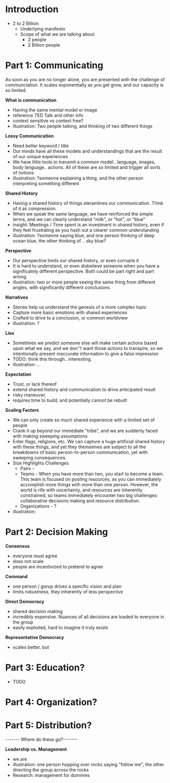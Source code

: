 Introduction
=============


- 2 to 2 Billion
  - Underlying manifesto 
  - Scope of what we are talking about 
    * 2 people
    * 2 Billion people

Part 1: Communicating 
==========================

As soon as you are no longer alone, you are presented with the challenge of communciation. It scales exponentially as you get grow, and our capacity is so limited.

**What is communication**
- Having the same mental model or image
- reference TED Talk and other info
- context sensitive vs context free?
- illustration: Two people talking, and thinking of two different things

**Lossy Communication**
- Need better keyword / title
- Our minds have all these models and understandings that are the result of our unique experiences
- We have little tools to transmit a common model.. language, images, body language.. actions. All of these are so limited and trigger all sorts of notions
- illustration: ?someone explaining a thing, and the other person interpreting something different

**Shared History** 
- Having a shared history of things steramlines our communication. Think of it as compression.
- When we speak the same language, we have reinforced the simple terms, and we can clearly understand "milk", or "hot", or "blue"
- insight: Meetings / Time spent is an investment in shared history, even if they feel frustrating as you hash out a clearer common understanding
- illustration: ?someone saying blue, and one person thinking of deep ocean blue, the other thinking of .. sky blue?

**Perspective**
- Our perspective limits our shared history, or even corrupts it
- It is hard to understand, or even disbelieve someone when you have a significatnly different perspective. Both could be part right and part wrong.
- illustration: two or more people seeing the same thing from different angles, with significantly different conclusions

**Narratives**
- Stories help us understand the genesis of a more complex topic
- Capture more basic emotions with shared experiences
- Crafted to drive to a conclusion, or common worldview
- illustration: ?

**Lies**
- Sometimes we predict someone else will make certain actions based upon what we say, and we don''t want those actions to transpire, so we intentionally present inaccurate information to give a false impression
- TODO: think this through.. interesting.
- illustration: ..

**Expectation**
- Trust, or lack thereof
- extend shared history and communication to drive anticipated result
- risky maneuver,  
- requires time to build, and potentially cannot be rebuilt

**Scaling Factors**
- We can only create so much shared experience with a limited set of people
- Crank it up beyond our immediate "tribe", and we are suddenly faced with making sweeping assumptions
- Enter flags, religions, etc. We can capture a huge artificial shared history with these things, and yet they themselves are subject to all the breakdowns of basic person-to-person communication, yet with sweeping consequences.
- Size Highlights Challenges
  * Pairs - 
  * Teams - When you have more than two, you start to become a team. This team is focused on pooling resources, as you can immediately accomplish more things with more than one person. However, the world is rife with uncertainty, and resources are inherently constrained, so teams immediately encounter two big challenges: collaborative decisions making and resource distribution.
  * Organizations - ?
- illustration:


Part 2: Decision Making
========================

**Consensus**
- everyone must agree
- does not scale
- people are incentivized to pretend to agree

**Command**
- one person / gorup drives a specific vision and plan
- limits robustness, they inherently of less perspective

**Direct Democracy**
- shared decision making
- incredibly expensive. Nuances of all decisions are loaded to everyone in the group
- easily exploited, hard to imagine it truly exists
    
**Representative Democracy**
- scales better, but 
 


Part 3: Education? 
=================
- TODO 


Part 4: Organization?
=====================

Part 5: Distribution?
====================
    

------- Where do these go?-------

**Leadership vs. Management**
- we are 
- illustration: one person hopping over rocks saying "follow me", the other directing the group across the rocks
- Research: management for dummies



